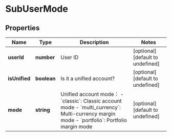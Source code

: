 # SubUserMode

## Properties

Name | Type | Description | Notes
------------ | ------------- | ------------- | -------------
**userId** | **number** | User ID | [optional] [default to undefined]
**isUnified** | **boolean** | Is it a unified account? | [optional] [default to undefined]
**mode** | **string** | Unified account mode： - &#x60;classic&#x60;: Classic account mode - &#x60;multi_currency&#x60;: Multi-currency margin mode - &#x60;portfolio&#x60;: Portfolio margin mode | [optional] [default to undefined]

